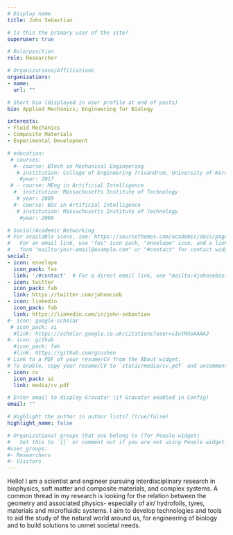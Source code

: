 ```yaml
---
# Display name
title: John Sebastian

# Is this the primary user of the site?
superuser: true

# Role/position
role: Researcher

# Organizations/Affiliations
organizations:
- name: 
  url: ""

# Short bio (displayed in user profile at end of posts)
bio: Applied Mechanics; Engineering for Biology

interests:
- Fluid Mechanics
- Composite Materials
- Experimental Development

# education:
 # courses:
  #- course: BTech in Mechanical Engineering 
   # institution: College of Engineering Trivandrum, University of Kerala
    #year: 2017
 # - course: MEng in Artificial Intelligence
  #  institution: Massachusetts Institute of Technology
   # year: 2009
  #- course: BSc in Artificial Intelligence
   # institution: Massachusetts Institute of Technology
    #year: 2008

# Social/Academic Networking
# For available icons, see: https://sourcethemes.com/academic/docs/page-builder/#icons
#   For an email link, use "fas" icon pack, "envelope" icon, and a link in the
#   form "mailto:your-email@example.com" or "#contact" for contact widget.
social:
- icon: envelope
  icon_pack: fas
  link: '/#contact'  # For a direct email link, use "mailto:4johnsebastian@gmail.com".
- icon: twitter
  icon_pack: fab
  link: https://twitter.com/johnmcseb
- icon: linkedin
  icon_pack: fab
  link: https://linkedin.com/in/john-sebastian
#- icon: google-scholar
 # icon_pack: ai
  #link: https://scholar.google.co.uk/citations?user=sIwtMXoAAAAJ
#- icon: github
  #icon_pack: fab
  #link: https://github.com/gcushen
# Link to a PDF of your resume/CV from the About widget.
# To enable, copy your resume/CV to `static/media/cv.pdf` and uncomment the lines below.
- icon: cv
  icon_pack: ai
  link: media/cv.pdf

# Enter email to display Gravatar (if Gravatar enabled in Config)
email: ""

# Highlight the author in author lists? (true/false)
highlight_name: false

# Organizational groups that you belong to (for People widget)
#   Set this to `[]` or comment out if you are not using People widget.
#user_groups:
#- Researchers
#- Visitors
---
```


Hello! I am a scientist and engineer pursuing interdisciplinary research in biophysics, soft matter and composite materials, and complex systems. A common thread in my research is looking for the relation between the geometry and associated physics- especially of air/ hydrofoils, tyres, materials and microfluidic systems. I aim to develop technologies and tools to aid the study of the natural world around us, for engineering of biology and to build solutions to unmet societal needs.
